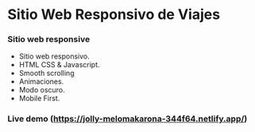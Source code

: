 # Sitio Web Responsivo de Viajes

### Sitio web responsive

-   Sitio web responsivo.
-   HTML CSS & Javascript.
-   Smooth scrolling
-   Animaciones.
-   Modo oscuro.
-   Mobile First.

### Live demo (https://jolly-melomakarona-344f64.netlify.app/)
